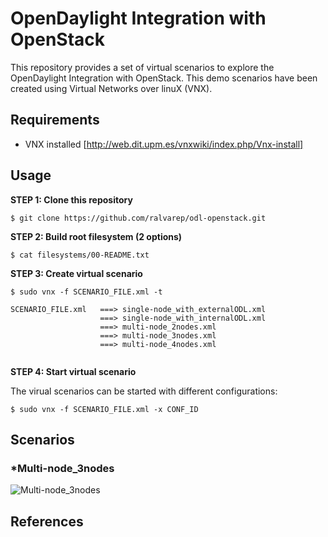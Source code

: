 # OpenDaylight Integration with OpenStack
This repository provides a set of virtual scenarios to explore the OpenDaylight Integration with OpenStack.
This demo scenarios have been created using Virtual Networks over linuX (VNX).

## Requirements

 - VNX installed [http://web.dit.upm.es/vnxwiki/index.php/Vnx-install]

## Usage
**STEP 1: Clone this repository**
~~~
$ git clone https://github.com/ralvarep/odl-openstack.git
~~~
**STEP 2: Build root filesystem (2 options)**
~~~
$ cat filesystems/00-README.txt
~~~
**STEP 3: Create virtual scenario**
~~~
$ sudo vnx -f SCENARIO_FILE.xml -t

SCENARIO_FILE.xml   ===> single-node_with_externalODL.xml
                    ===> single-node_with_internalODL.xml
                    ===> multi-node_2nodes.xml
                    ===> multi-node_3nodes.xml
                    ===> multi-node_4nodes.xml
                    
~~~
**STEP 4: Start virtual scenario**

The virual scenarios can be started with different configurations:
~~~
$ sudo vnx -f SCENARIO_FILE.xml -x CONF_ID
~~~

## Scenarios

### *Multi-node_3nodes
![Multi-node_3nodes](https://raw.githubusercontent.com/ralvarep/odl-openstack/master/network_maps/multi-node_3nodes.jpg)


## References
